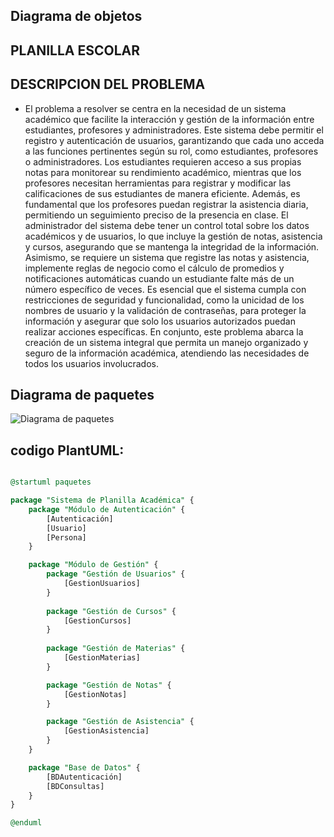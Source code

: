 ## Diagrama de objetos

## **PLANILLA ESCOLAR**


## DESCRIPCION DEL PROBLEMA

- El problema a resolver se centra en la necesidad de un sistema académico que facilite la interacción y gestión de la información entre estudiantes, profesores y administradores. Este sistema debe permitir el registro y autenticación de usuarios, garantizando que cada uno acceda a las funciones pertinentes según su rol, como estudiantes, profesores o administradores. Los estudiantes requieren acceso a sus propias notas para monitorear su rendimiento académico, mientras que los profesores necesitan herramientas para registrar y modificar las calificaciones de sus estudiantes de manera eficiente. Además, es fundamental que los profesores puedan registrar la asistencia diaria, permitiendo un seguimiento preciso de la presencia en clase. El administrador del sistema debe tener un control total sobre los datos académicos y de usuarios, lo que incluye la gestión de notas, asistencia y cursos, asegurando que se mantenga la integridad de la información. Asimismo, se requiere un sistema que registre las notas y asistencia, implemente reglas de negocio como el cálculo de promedios y notificaciones automáticas cuando un estudiante falte más de un número específico de veces. Es esencial que el sistema cumpla con restricciones de seguridad y funcionalidad, como la unicidad de los nombres de usuario y la validación de contraseñas, para proteger la información y asegurar que solo los usuarios autorizados puedan realizar acciones específicas. En conjunto, este problema abarca la creación de un sistema integral que permita un manejo organizado y seguro de la información académica, atendiendo las necesidades de todos los usuarios involucrados.

## Diagrama de paquetes
![Diagrama de paquetes](/diagrama_estructural/diagrama_paquetes/IMG/paquetes.png)

## codigo PlantUML:

```sql

@startuml paquetes

package "Sistema de Planilla Académica" {
    package "Módulo de Autenticación" {
        [Autenticación]
        [Usuario]
        [Persona]
    }

    package "Módulo de Gestión" {
        package "Gestión de Usuarios" {
            [GestionUsuarios]
        }
        
        package "Gestión de Cursos" {
            [GestionCursos]
        }
        
        package "Gestión de Materias" {
            [GestionMaterias]
        }

        package "Gestión de Notas" {
            [GestionNotas]
        }

        package "Gestión de Asistencia" {
            [GestionAsistencia]
        }
    }

    package "Base de Datos" {
        [BDAutenticación]
        [BDConsultas]
    }
}

@enduml

